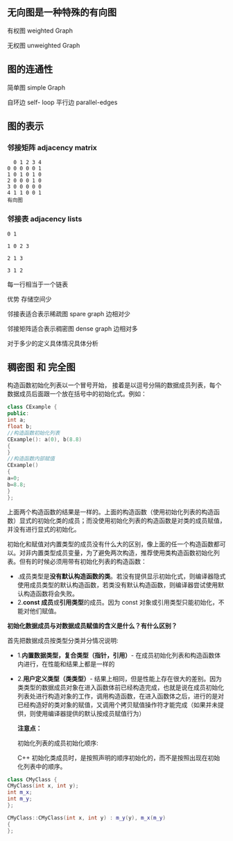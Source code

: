 ## 无向图是一种特殊的有向图

有权图 weighted Graph

无权图 unweighted Graph

## 图的连通性

简单图 simple Graph

自环边 self- loop 平行边 parallel-edges

## 图的表示

### 邻接矩阵 adjacency matrix

```
  0 1 2 3 4
0 0 0 0 0 1
1 0 1 0 1 0
2 0 0 0 1 0
3 0 0 0 0 0
4 1 1 0 0 1
有向图
```

### 邻接表 adjacency lists

```
0 1

1 0 2 3

2 1 3

3 1 2
```

每一行相当于一个链表

优势 存储空间少

邻接表适合表示稀疏图 spare graph 边相对少

邻接矩阵适合表示稠密图 dense graph 边相对多

对于多少的定义具体情况具体分析

## 稠密图 和 完全图

构造函数初始化列表以一个冒号开始， 接着是以逗号分隔的数据成员列表，每个数据成员后面跟一个放在括号中的初始化式。例如：

```c++
class CExample {
public:
int a;
float b;
//构造函数初始化列表
CExample(): a(0), b(8.8)
{
}
//构造函数内部赋值
CExample()
{
a=0;
b=8.8;
}
};
```

上面两个构造函数的结果是一样的。上面的构造函数（使用初始化列表的构造函数）显式的初始化类的成员；而没使用初始化列表的构造函数是对类的成员赋值，并没有进行显式的初始化。

初始化和赋值对内置类型的成员没有什么大的区别，像上面的任一个构造函数都可以。对非内置类型成员变量，为了避免两次构造，推荐使用类构造函数初始化列表。但有的时候必须用带有初始化列表的构造函数：

- .成员类型是**没有默认构造函数的类**。若没有提供显示初始化式，则编译器隐式使用成员类型的默认构造函数，若类没有默认构造函数，则编译器尝试使用默认构造函数将会失败。
- 2.**const 成员**或**引用类型**的成员。因为 const 对象或引用类型只能初始化，不能对他们赋值。

**初始化数据成员与对数据成员赋值的含义是什么？有什么区别？**

首先把数据成员按类型分类并分情况说明:

- 1.**内置数据类型，复合类型（指针，引用）**- 在成员初始化列表和构造函数体内进行，在性能和结果上都是一样的

- 2.**用户定义类型（类类型）**-
  结果上相同，但是性能上存在很大的差别。因为类类型的数据成员对象在进入函数体前已经构造完成，也就是说在成员初始化列表处进行构造对象的工作，调用构造函数，在进入函数体之后，进行的是对已经构造好的类对象的赋值，又调用个拷贝赋值操作符才能完成（如果并未提供，则使用编译器提供的默认按成员赋值行为）

  **注意点：**

  初始化列表的成员初始化顺序:

  C++ 初始化类成员时，是按照声明的顺序初始化的，而不是按照出现在初始化列表中的顺序。

```c++
class CMyClass {
CMyClass(int x, int y);
int m_x;
int m_y;
};

CMyClass::CMyClass(int x, int y) : m_y(y), m_x(m_y)
{
};
```

